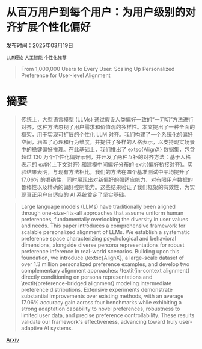# 从百万用户到每个用户：为用户级别的对齐扩展个性化偏好

发布时间：2025年03月19日

`LLM理论` `人工智能` `个性化推荐`

> From 1,000,000 Users to Every User: Scaling Up Personalized Preference for User-level Alignment

# 摘要

> 传统上，大型语言模型 (LLMs) 通过假设人类偏好一致的“一刀切”方法进行对齐，这种方法忽视了用户需求和价值观的多样性。本文提出了一种全面的框架，用于实现可扩展的个性化 LLM 对齐。我们构建了一个系统化的偏好空间，涵盖了心理和行为维度，并提供了多样的人格表示，以支持现实场景中的稳健偏好推理。在此基础上，我们推出了 	extsc{AlignX} 数据集，包含超过 130 万个个性化偏好示例，并开发了两种互补的对齐方法：基于人格表示的 	extit{上下文对齐} 和建模中间偏好分布的 	extit{偏好桥接对齐}。实验结果表明，与现有方法相比，我们的方法在四个基准测试中平均提升了 17.06\% 的准确性，同时展现出对新偏好的强适应能力、对有限用户数据的鲁棒性以及精确的偏好控制能力。这些结果验证了我们框架的有效性，为实现真正用户自适应的 AI 系统奠定了坚实基础。

> Large language models (LLMs) have traditionally been aligned through one-size-fits-all approaches that assume uniform human preferences, fundamentally overlooking the diversity in user values and needs. This paper introduces a comprehensive framework for scalable personalized alignment of LLMs. We establish a systematic preference space characterizing psychological and behavioral dimensions, alongside diverse persona representations for robust preference inference in real-world scenarios. Building upon this foundation, we introduce \textsc{AlignX}, a large-scale dataset of over 1.3 million personalized preference examples, and develop two complementary alignment approaches: \textit{in-context alignment} directly conditioning on persona representations and \textit{preference-bridged alignment} modeling intermediate preference distributions. Extensive experiments demonstrate substantial improvements over existing methods, with an average 17.06\% accuracy gain across four benchmarks while exhibiting a strong adaptation capability to novel preferences, robustness to limited user data, and precise preference controllability. These results validate our framework's effectiveness, advancing toward truly user-adaptive AI systems.

[Arxiv](https://arxiv.org/abs/2503.15463)